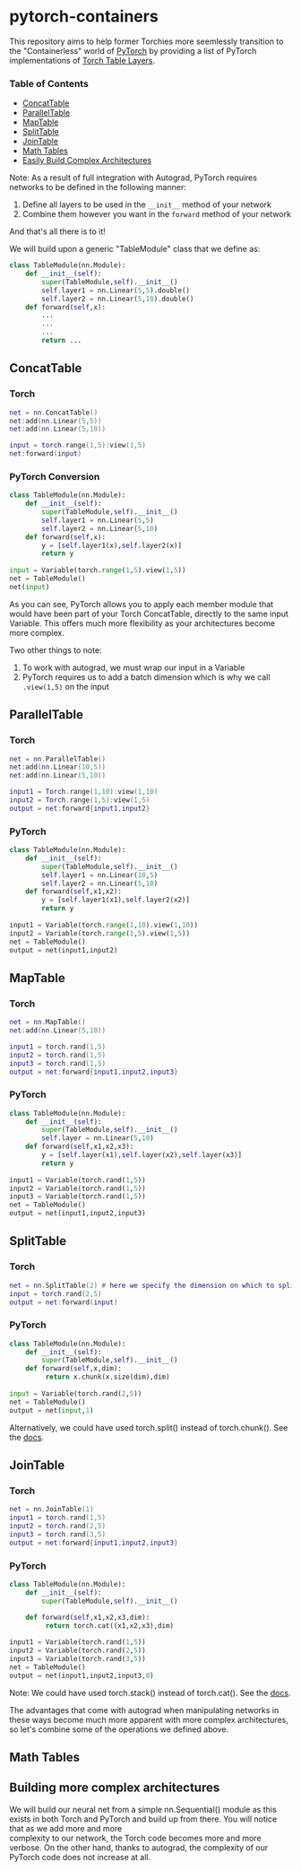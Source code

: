 # pytorch-containers

This repository aims to help former Torchies more seemlessly transition to the "Containerless" world of 
[PyTorch](https://github.com/pytorch/pytorch) 
by providing a list of PyTorch implementations of [Torch Table Layers](https://github.com/torch/nn/blob/master/doc/table.md).

### Table of Contents
- <a href='#concattable'>ConcatTable</a>
- <a href='#paralleltable'>ParallelTable</a>
- <a href='#maptable'>MapTable</a>
- <a href='#splittable'>SplitTable</a>
- <a href='#jointable'>JoinTable</a>
- <a href='#math-tables'>Math Tables</a>
- <a href='#easily-build-more-complex-architectures'>Easily Build Complex Architectures</a>


Note: As a result of full integration with Autograd, PyTorch requires networks to be defined in the following manner:
1. Define all layers to be used in the `__init__` method of your network
2. Combine them however you want in the `forward` method of your network

And that's all there is to it!

We will build upon a generic "TableModule" class that we define as:
```Python
class TableModule(nn.Module):
    def __init__(self):
        super(TableModule,self).__init__()
        self.layer1 = nn.Linear(5,5).double()
        self.layer2 = nn.Linear(5,10).double()
    def forward(self,x):
        ...
        ...
        ...
        return ...
```

## ConcatTable

### Torch
```Lua
net = nn.ConcatTable()
net:add(nn.Linear(5,5))
net:add(nn.Linear(5,10))

input = torch.range(1,5):view(1,5)
net:forward(input)
```

### PyTorch Conversion 
```Python
class TableModule(nn.Module):
    def __init__(self):
        super(TableModule,self).__init__()
        self.layer1 = nn.Linear(5,5)
        self.layer2 = nn.Linear(5,10)
    def forward(self,x):
        y = [self.layer1(x),self.layer2(x)]
        return y
        
input = Variable(torch.range(1,5).view(1,5))
net = TableModule()
net(input)
```
As you can see, PyTorch allows you to apply each member module that would have been
part of your Torch ConcatTable, directly to the same input Variable.  This offers much more 
flexibility as your architectures become more complex.

Two other things to note: 
1. To work with autograd, we must wrap our input in a Variable
2. PyTorch requires us to add a batch dimension which is why we call `.view(1,5)` on the input


## ParallelTable

### Torch
```Lua
net = nn.ParallelTable()
net:add(nn.Linear(10,5))
net:add(nn.Linear(5,10))

input1 = Torch.range(1,10):view(1,10)
input2 = Torch.range(1,5):view(1,5)
output = net:forward{input1,input2}
```

### PyTorch
```Python
class TableModule(nn.Module):
    def __init__(self):
        super(TableModule,self).__init__()
        self.layer1 = nn.Linear(10,5)
        self.layer2 = nn.Linear(5,10)
    def forward(self,x1,x2):
        y = [self.layer1(x1),self.layer2(x2)]
        return y
        
input1 = Variable(torch.range(1,10).view(1,10))
input2 = Variable(torch.range(1,5).view(1,5))
net = TableModule()
output = net(input1,input2)
```

## MapTable

### Torch
```Lua
net = nn.MapTable()
net:add(nn.Linear(5,10))

input1 = torch.rand(1,5)
input2 = torch.rand(1,5)
input3 = torch.rand(1,5)
output = net:forward{input1,input2,input3}
```

### PyTorch
```Python
class TableModule(nn.Module):
    def __init__(self):
        super(TableModule,self).__init__()
        self.layer = nn.Linear(5,10)
    def forward(self,x1,x2,x3):
        y = [self.layer(x1),self.layer(x2),self.layer(x3)]
        return y
        
input1 = Variable(torch.rand(1,5))
input2 = Variable(torch.rand(1,5))
input3 = Variable(torch.rand(1,5))
net = TableModule()
output = net(input1,input2,input3)
```

## SplitTable

### Torch
```Lua
net = nn.SplitTable(2) # here we specify the dimension on which to split the input Tensor
input = torch.rand(2,5)
output = net:forward(input)
```

### PyTorch
```Python
class TableModule(nn.Module):
    def __init__(self):
        super(TableModule,self).__init__()
    def forward(self,x,dim):
         return x.chunk(x.size(dim),dim)
        
input = Variable(torch.rand(2,5))
net = TableModule()
output = net(input,1)
```
Alternatively, we could have used torch.split() instead of torch.chunk(). See the [docs](http://pytorch.org/docs/tensors.html).

## JoinTable

### Torch
```Lua
net = nn.JoinTable(1)
input1 = torch.rand(1,5)
input2 = torch.rand(2,5)
input3 = torch.rand(3,5)
output = net:forward{input1,input2,input3}
```

### PyTorch
```Python
class TableModule(nn.Module):
    def __init__(self):
        super(TableModule,self).__init__()
        
    def forward(self,x1,x2,x3,dim):
         return torch.cat((x1,x2,x3),dim)

input1 = Variable(torch.rand(1,5))
input2 = Variable(torch.rand(2,5))
input3 = Variable(torch.rand(3,5))
net = TableModule()
output = net(input1,input2,input3,0)
```
Note: We could have used torch.stack() instead of torch.cat(). See the [docs](http://pytorch.org/docs/tensors.html).

The advantages that come with autograd when manipulating networks in these ways
become much more apparent with more complex architectures, so let's combine some of the 
operations we defined above. 
## Math Tables
## Building more complex architectures 

We will build our neural net from a simple nn.Sequential() module as this exists in both 
Torch and PyTorch and build up from there.  You will notice that as we add more and more  
complexity to our network, the Torch code becomes more and more verbose.  On the other hand,
thanks to autograd, the complexity of our PyTorch code does not increase at all. 
















